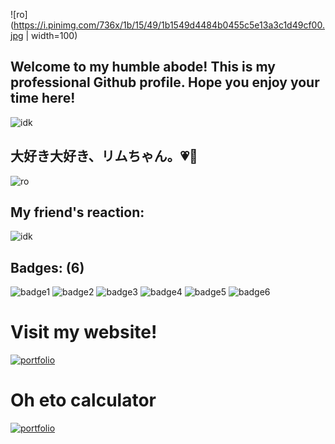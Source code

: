 ![ro](https://i.pinimg.com/736x/1b/15/49/1b1549d4484b0455c5e13a3c1d49cf00.jpg | width=100)

## Welcome to my humble abode! This is my professional Github profile. Hope you enjoy your time here!

![idk](https://64.media.tumblr.com/2730c606547fee824b23dce3aa8a670c/dca6c80d62b3750f-8b/s1280x1920/6ce17b3402adcf12237ca0d499adfefdea4c4643.gif)

## 大好き大好き、リムちゃん。💗💖
![ro](https://i.pinimg.com/736x/aa/cc/fa/aaccfafcf5b8eb68419bb134830d3a9e.jpg)

## My friend's reaction:
![idk](https://i.pinimg.com/736x/12/cc/52/12cc523c2488d28dc602bb1503d905c2.jpg)

## Badges: (6)
![badge1](https://i.pinimg.com/736x/14/5a/e0/145ae0481f327f47963e6206b5a06de0.jpg)
![badge2](https://i.pinimg.com/736x/d1/31/0e/d1310ea1d75a544264846fab9ab092aa.jpg)
![badge3](https://i.pinimg.com/736x/00/3d/3b/003d3b27647d3149009d7acb4084d059.jpg)
![badge4](https://i.pinimg.com/736x/c1/bb/91/c1bb9111ab9fa75b05be7508765df230.jpg)
![badge5](https://i.pinimg.com/736x/ab/ba/6a/abba6af28cf65db5488e56b0afd56dbc.jpg)
![badge6](https://i.pinimg.com/736x/21/60/c5/2160c5e24be436bb7ae53f4c4325377a.jpg)
# Visit my website!
[![portfolio](https://img.shields.io/badge/my%20website%20%3A0-%20%2372d9e8)
](https://1nks.github.io)

# Oh eto calculator
[![portfolio](https://img.shields.io/badge/calculator_here_%3AD-%23ae77ed)
](https://1nks.github.io/calculator)
